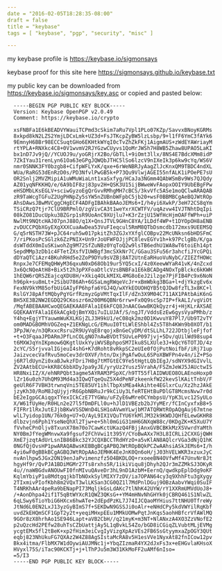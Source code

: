 ```yaml
---
date = "2016-02-05T18:28:35-08:00"
draft = false
title = "keybase"
tags = [ "keybase", "pgp", "security", "misc" ]

---
```



my keybase profile is https://keybase.io/sigmonsays

keybase proof for this site here https://sigmonsays.github.io/keybase.txt

my public key can be downloaded from https://keybase.io/sigmonsays/key.asc or copied and pasted below:


      -----BEGIN PGP PUBLIC KEY BLOCK-----
      Version: Keybase OpenPGP v2.0.49
      Comment: https://keybase.io/crypto

      xsFNBFa1E6kBEADVYWauiTCPmd3cSkim7aRu7Vpl1PLo07KZp/SavvxBNoyKGRMs
      8xkpd8kN2LZS2YmjLDCxLmk+UZ3d+FsJTKcpZyBW5lzLsbp/9+l1fF6YmC3fAYk6
      9EmnyH6BBr98ECCSuqtGHo6EKHtkWYqI0cTvZhZkFKj1AigmAUS+zWdEYAWriayM
      rtYPLA+RNXkc4C8+0V1wvmV2RJYGzwCUyvs1QoMrJWSh7H8WB5Zhaw8UPAO5LaKI
      bx1nD7Jv9jQ//YCUOJ9u/yoGRjrX2Bo/GbTLl+9iOmt3llx/8NS4E7BdcXMm8idP
      7ZkIYau31renLyn61Oa63eGPgJQWQbJTHC5lSo6lzcV9nIXeIk3p6kw9cYq/WS6V
      nmr0SNNK3FY0bzgb8+CifpWFLYxK/qxe+6rWeNBRJyAagZlJcKnxQM9TBDC4ndXL
      WUa/RaRG53dEnRzD0s/PD3NfvlPwGB5k+P73Qu9VlwjAGEI55nfALK1iPOePE7sU
      OR2Snlj2MVZMipiA1uWMuWiaLnt1xaSxfyg/HCaJa3NGmm4QAbWSmBv9Ws7QJQdy
      AZ01yqNFKKHQ/e/6A9bIF8zj83pv2H+QSK3U15ijBWweWvFAopxOOIY9UbEBgFPw
      eHSDMbLKsEGLV+sciwGyzoEgQrGvvRMhgMH7cBCS/3kvVfc5ASe1moQClwARAQAB
      zR9TaWcgTGFuZ2UgPHNpZy5sYW5nZUBnbWFpbC5jb20+wsF0BBMBCgAeBQJWtROp
      AhsDAwsJBwMVCggCHgECF4ADFgIBAhkBAAoJEMs6+I/h4yi6XwkP/3eH72CS8qYm
      TSiCRzQ7tjr7ClU9BRPmlO/zgVivCA3t1weYxrXCWTFV/uqAzvw4IVJTNhtDqIpi
      08kZO81DucUpku3BZGrp1sR9UoAnC9XUjlu7+K3rZzjU15WfHcHjmOAFfWPh+uiP
      NwlMt9NQtcHAJ07pnJ88O/q1X+QnsJTVL9GHnC8YA/1LDdf4WP+t1DYOpOH8aENB
      zvDUCCPQbXGyEXgXXXCuaAwDea53VuFIeqcul5RmM8QTbDsmcdb172mxs9UEEMSQ
      G/q5rNSTH73W+pJC64ruh5w017pkitZh3ZGJxYXfglCOBpv22McUNksn6bHDSFmC
      7/riPKosPcSGlzk6ZzPNIX+Un9rJoUFWFOJjjPC8levEGYv1h+k97PclgBb/K/ga
      dsWTddX0mIuSKiwohZg9M72SfZuNBz0YqToQ2w9lsTB6edhU1WA8wT6toiEh14pt
      SepdMMp3zDb1c4FTetZXsfVIUWBgf3mcSXkNr7C/GGau3SFu56r3ahcfiJYcGPQi
      dDYaQTCiAzr4BKuhRHd5e2ZoP9DYu9sVZBj8AT2UtnEaRHuoVuNybC/ZIEZfHOWc
      RnpxJe7CFEMqQHWyM36qxuN0xD68Ob19ur5YQ5cxI/4z0XeewWYaR41vK/4nZcxd
      3x6QcNQeAtH8+Bix5t2h3pPXFoaDtlcVzsBNBFa1E6kBCADg4NOxTpBlckc6kKWH
      1hEQW6rQRSZEajcqXDU8H/+Xkiq4OLkMIXL4MG8oEeJ2ilzge7PjFIB4Pc9x6NoN
      h96pk+su8mLt+2SibU786Ah+6GSaLmgRWqeVcJr+xBmWbkg3BGa+l+djYkzgEv6x
      FexNV9kYM85ofbUiGAIyFP6hpfa6YGJ4Q/wXYkEOUOHQYB5tQJDw8fzTL3x8KC+l
      RslGYJ8pAftMQbyPgYGrfRzmyzGpVMtTqxIlF/dZn3X9M04C711AX1PAtbAiK6nG
      BH5XE3B2NW2EGDQ29CKoszr6m200M6QBNr6rrw+Fx0Q9scSp7IP+fkALI/vgViOt
      /MqfABEBAAHCwoQEGAEKAA8FAla1E6kFCQ8JnAACGwwBKQkQyzr4j+HjKLrAXSAE
      GQEKAAYFAla1E6kACgkQjBmYXQi7uILUJAf/S/ngJT/VddsEzEw6gysVyaPMhb/z
      Y4hq+EgjYTYauwmWuKXLKGjZLJ3H9kU1/eC08qk2mz0D1KwvuY87Pl7/Ub9T2vTY
      om0MADGBOMhVOGZeq+Z1EKNgLcG/EMuuI0TtLWlEShbl4Zs5T8h4KWn9b0XOT/b1
      3PpJW/e/n3QRxxcRsru2R9UyVqE8rqojxBnGeCyDM/dtSLLhL722JDtbjleFjfof
      +t+O3FqaaJPDARmJPfLnCOLgNO7nAwBVDtTSUvLeP097jvj+5Dv/qUilWd98sup4
      t6MXWJqYnIKpmow6QKgtlUxkYyiWVSBphpoSM7Iku85LXUle3J+kQcY6TOTJD/4z
      2cYC/S5rjvvalIGjeuI4shG+K7dRoht8vRkpSC2eUIe0fOjPutNoifbF/iRj71up
      JaizvcecVafRvu5moCev3drOXVF/htn/DxjPgAfwOuL6SPoXBWFPn4v4n/iZ+PSo
      j6R7ldUynZi0xaBJwkzFDri7H8g7tMTGtEC9Ye5tHgtLQbIEgJ/sdNYX9dGIVvlL
      ZV2AAtbECU+kKR8C6bbXDyJpa9yJE/yryUz2Yusz5VrahA/FSZmJeWJ5JAUctwIS
      HR8NxiIZ/X/ehNRPQbt3agme5AYRAM3PSpXC/h9TT55flAIDWUEO8OLAEnoHoxp0
      lZr16u0zh7UhQM93Md4a3IQwQTqeQuZ5X4dPeNFzkeenkfW22kevSlKAitTnbV/F
      geUlR6F7VBH3trwnqVni5TE85UY1ihlTbpXsMEa4kAihte4EGlxrCu/Xz2hzJAkE
      jzyKh30/RoM8JqUjyjrR6GpbNBRuJr9kCiUy3LfeRTEHtBuPDlGT8McmsNvw7r0d
      bE2eIgpGCAiqgxTYexICkCzE7TYGWu/uFZyE6wMre0CYmbpsU/YpK3Lvc12SyULo
      X/W61fUyHe/R0HLn2e27l5fDmDFLl0u+hJlD1VBEzb2bJYyMEr/fCInCyxfxB8+5
      FIFRr1lRxJutEJjbBKwVSSDWnD4LSH1oAVwmYLwjbM7ATQRWtROpAQgAuj67mtne
      wlL7yidop1UN/76k0g+U7+O/AyL9IX1VQuTYU6YkMlJM32k9KWDJQHfELewGKHR8
      dlbzvjn6Pph1YseNeQhXl2Tjw+e+5hl0mGiG31mH6GNXqW88c/0KDgZK+K5XuU7Y
      fVvheCPnOljv8TxunX78m70o7CawKctUKazQ4FBjjAnxGVBCBKkMzXSVwrdYaMth
      NY0BmJfYegWMnvwXa9fgsuf2FChVwi1t395Y/CYoBwAXx7H3L8ICRLi2CXXGjQWH
      XmE7jzqtAdUrLsnIB86Bkc32YJCQXBCCTRdHYzO+a5vKlAN8AQlcrVGa3dNjQ1hK
      0NGfQjOvsHP1pwARAQABwsKEBBgBCgAPBQJWtROpBQkPCZwAAhsiASkJEMs6+I/h
      4yi6wF0gBBkBCgAGBQJWtROpAAoJEMHK4EeJnK0Qn6oH/jJ03hVELWKR3xzuxJyC
      nvAnlhpw5JGx2ON19enJaPvimenzfz5O4BKDLOQ+rxoeeBN4OVfwMf47UnvNr8Jt
      hgyHf9r/QvPJA1BDiMGMr27Ts8rxhs5R/1ikiViqu8jDhyh2QJr3mZZMkSJ3OKyR
      4u//naWBGdvANOUwFI0fnMIvuQAveDr3hL9nD1AzbM+EernQ/qwdkpEplDdg9oKF
      KqlmYbiyP1u8MdtgqjkbTbNOxkSylMIXY7zDV/ia7OPAN64cy3q9XhhFtu3gXygy
      2TIxmivPIofKbh8m2VQxT3wlLKSan3CG0QZ1l7MdPnlDGuj9OBzAabvYWqi0SuIF
      T4NRKhAAr4peRa9bENapPI73MqljkGsLdAKc7tlNhK42UYW/rY1XXRmUMVdUoJ8+
      /+AonDhpa42if1T5qBtWYXcR1QWZ3QKsG++YM4mHNvNhGHYk0jCBRQ461S1NlwZL
      6qLSwy6TioYbiG6HXcx6hwATe+2dEpdPzKL7J74IJCQaoMYHius7ttNHU0TfreWy
      JtNd6L0EN2LxJ13yzGyBImS7f+SEKDwN9GSSJi0oAlr+eNHdCPy5kdVWYilRqKbf
      uvdZkEHQmSCF1GpT2y2t+yeqiMHxpEEu1MMkUOMwPqtJnKqs5aohHBfcrVfAWlMQ
      9GOr8zX8hrhAo1SE946Lapt+aVB2CbH//q21myK+m3NT+NlANxzA4XO3ZzVNofE2
      p2uQzcHd2PEfw28uhTsCZbUattjAy5L1qBvkLS4Zo/bGD8iCGiqZLVubtMLjEVMg
      ycgtEMx5fl2tBeK+xp2fHim3eiCvgIyVizgXpAzVEs2FB6SsGtyymxaZpOGY3QUt
      eqbj823NhUkuFG7QXAz2W4Z88AgSIstaMcRA8v5H1esVVe1NyxAt82fnICow12pv
      Bkx4itma/FlbMX7W1dOywiAUJMNc1j+YbqZIzmaR4YX2dJxFs3x+eEHGvlaKHsoX
      HVyxl75S/iTac90KCKTj+j+lThPJu5m3W31KkMoFF2uAMf6nIso=
      =5/I3
      -----END PGP PUBLIC KEY BLOCK-----
